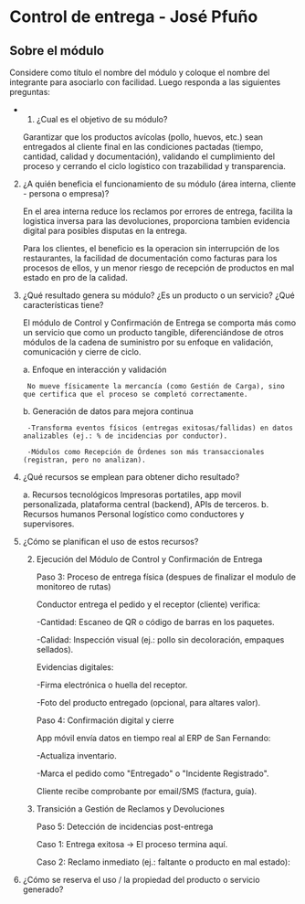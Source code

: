 # Control de entrega - José Pfuño

## Sobre el módulo

Considere como título el nombre del módulo y coloque el nombre del integrante para asociarlo con facilidad. Luego responda a las siguientes preguntas:
- 1. ¿Cual es el objetivo de su módulo?

    Garantizar que los productos avícolas (pollo, huevos, etc.) sean entregados al cliente final en las condiciones pactadas (tiempo, cantidad, calidad y documentación), validando el cumplimiento del proceso y cerrando el ciclo logístico con trazabilidad y transparencia.

2. ¿A quién beneficia el funcionamiento de su módulo (área interna, cliente - persona o empresa)?
    
    En el area interna reduce los reclamos por errores de entrega, facilita la logistica inversa para las devoluciones, proporciona tambien evidencia digital para posibles disputas en la entrega.

    Para los clientes, el beneficio es la operacion sin interrupción de los restaurantes, la facilidad de documentación como facturas para los procesos de ellos, y un menor riesgo de recepción de productos en mal estado en pro de la calidad.

3. ¿Qué resultado genera su módulo? ¿Es un producto o un servicio? ¿Qué características tiene?

    El módulo de Control y Confirmación de Entrega se comporta más como un servicio que como un producto tangible, diferenciándose de otros módulos de la cadena de suministro por su enfoque en validación, comunicación y cierre de ciclo.

    a. Enfoque en interacción y validación

        No mueve físicamente la mercancía (como Gestión de Carga), sino que certifica que el proceso se completó correctamente.

    b. Generación de datos para mejora continua

        -Transforma eventos físicos (entregas exitosas/fallidas) en datos analizables (ej.: % de incidencias por conductor).

        -Módulos como Recepción de Órdenes son más transaccionales (registran, pero no analizan).

4. ¿Qué recursos se emplean para obtener dicho resultado?

    a. Recursos tecnológicos
        Impresoras portatiles, app movil personalizada, plataforma central (backend), APIs de terceros.
    b. Recursos humanos
        Personal logístico como conductores y supervisores.

5. ¿Cómo se planifican el uso de estos recursos?

    2. Ejecución del Módulo de Control y Confirmación de Entrega

        Paso 3: Proceso de entrega física (despues de finalizar el modulo de monitoreo de rutas)

        Conductor entrega el pedido y el receptor (cliente) verifica:

        -Cantidad: Escaneo de QR o código de barras en los paquetes.

        -Calidad: Inspección visual (ej.: pollo sin decoloración, empaques sellados).

        Evidencias digitales:

        -Firma electrónica o huella del receptor.

        -Foto del producto entregado (opcional, para altares valor).

        Paso 4: Confirmación digital y cierre

        App móvil envía datos en tiempo real al ERP de San Fernando:

        -Actualiza inventario.

        -Marca el pedido como "Entregado" o "Incidente Registrado".

        Cliente recibe comprobante por email/SMS (factura, guía).

    3. Transición a Gestión de Reclamos y Devoluciones

        Paso 5: Detección de incidencias post-entrega

        Caso 1: Entrega exitosa → El proceso termina aquí.

        Caso 2: Reclamo inmediato (ej.: faltante o producto en mal estado):

6. ¿Cómo se reserva el uso / la propiedad del producto o servicio generado?


